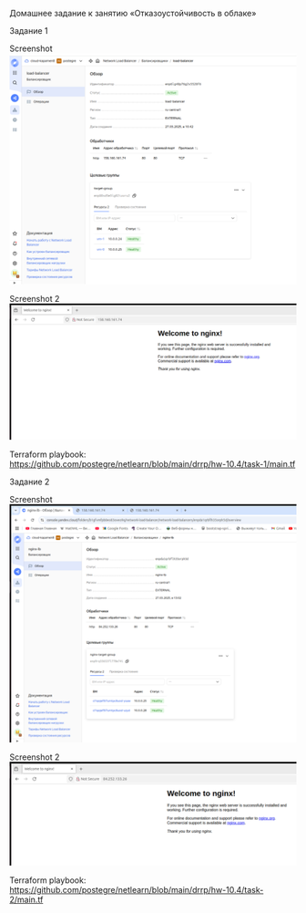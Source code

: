 Домашнее задание к занятию «Отказоустойчивость в облаке»


Задание 1 


Screenshot ![Задание 1](https://github.com/postegre/netlearn/blob/main/drrp/hw-10.4/task-1/Task-1.1.png)


Screenshot 2 ![Задание 1](https://github.com/postegre/netlearn/blob/main/drrp/hw-10.4/task-1/Task-1.2.png)


Terraform playbook: https://github.com/postegre/netlearn/blob/main/drrp/hw-10.4/task-1/main.tf


Задание 2


Screenshot ![Задание 2](https://github.com/postegre/netlearn/blob/main/drrp/hw-10.4/task-2/Task2.1.png)


Screenshot 2 ![Задание 2](https://github.com/postegre/netlearn/blob/main/drrp/hw-10.4/task-2/Task2.2.png)


Terraform playbook: https://github.com/postegre/netlearn/blob/main/drrp/hw-10.4/task-2/main.tf
